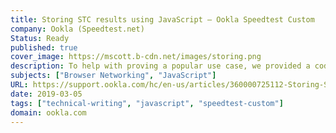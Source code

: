 ```yaml
---
title: Storing STC results using JavaScript – Ookla Speedtest Custom
company: Ookla (Speedtest.net)
Status: Ready
published: true
cover_image: https://mscott.b-cdn.net/images/storing.png
description: To help with proving a popular use case, we provided a code sample written in PHP to help demonstrate how data could be exchanged from JavaScript to a SQL database.
subjects: ["Browser Networking", "JavaScript"]
URL: https://support.ookla.com/hc/en-us/articles/360000725112-Storing-STC-results-using-JavaScript
date: 2019-03-05
tags: ["technical-writing", "javascript", "speedtest-custom"]
domain: ookla.com
---
```

